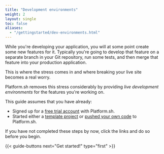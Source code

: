 ```yaml
---
title: "Development environments"
weight: 2
layout: single
toc: false
aliases:
  - "/gettingstarted/dev-environments.html"
---
```


While you're developing your application, you will at some point create some new features for it. Typically you're going to develop that feature on a separate branch in your Git repository, run some tests, and then merge that feature into your production application.

This is where the stress comes in and where breaking your live site becomes a real worry.

Platform.sh removes this stress considerably by providing *live development environments* for the features you're working on.

This guide assumes that you have already:

* Signed up for a [free trial account](https://auth.api.platform.sh/register) with Platform.sh.
* Started either a [template project](/gettingstarted/introduction/template/_index.md) or [pushed your own code](/gettingstarted/introduction/own-code/_index.md) to Platform.sh.

If you have not completed these steps by now, click the links and do so before you begin.

{{< guide-buttons next="Get started!" type="first" >}}
